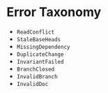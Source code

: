 # Error Taxonomy

- `ReadConflict`
- `StaleBaseHeads`
- `MissingDependency`
- `DuplicateChange`
- `InvariantFailed`
- `BranchClosed`
- `InvalidBranch`
- `InvalidDoc`
